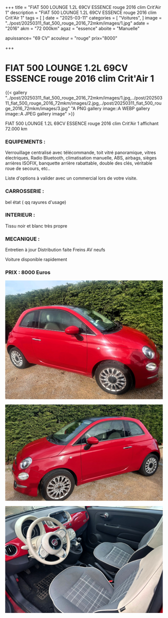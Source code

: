 +++
title = "FIAT 500 LOUNGE 1.2L 69CV ESSENCE rouge 2016 clim Crit'Air 1"
description = "FIAT 500 LOUNGE 1.2L 69CV ESSENCE rouge 2016 clim Crit'Air 1"
tags = [
]
date = "2025-03-11"
categories = [
    "Voitures",
]
image = "../post/20250311_fiat_500_rouge_2016_72mkm/images/1.jpg"
adate = "2016"
akm = "72 000km"
agaz = "essence"
aboite = "Manuelle"

apuissance= "69 CV"
acouleur = "rouge"
prix="8000"

+++

# FIAT 500 LOUNGE 1.2L 69CV ESSENCE rouge 2016 clim Crit'Air 1

{{< gallery "../post/20250311_fiat_500_rouge_2016_72mkm/images/1.jpg,../post/20250311_fiat_500_rouge_2016_72mkm/images/2.jpg,../post/20250311_fiat_500_rouge_2016_72mkm/images/3.jpg" "A PNG gallery image::A WEBP gallery image::A JPEG gallery image" >}}


FIAT 500 LOUNGE 1.2L 69CV ESSENCE rouge 2016 clim Crit'Air 1 affichant 72.000 km


### EQUIPEMENTS :
Verrouillage centralisé avec télécommande, toit vitré panoramique, vitres électriques, Radio Bluetooth, climatisation manuelle, ABS, airbags, sièges arrières ISOFIX, banquette arrière rabattable, double des clés, véritable roue de secours, etc..


Liste d'options à valider avec un commercial lors de votre visite.


### CARROSSERIE :
 bel état  ( qq rayures d'usage)


### INTERIEUR :
Tissu noir et blanc très propre

### MECANIQUE :
Entretien à jour
Distribution faite
Freins AV neufs




Voiture disponible rapidement


### PRIX : 8000 Euros


<!-- more -->


![](images/1.jpg)

![](images/2.jpg)

![](images/3.jpg)


